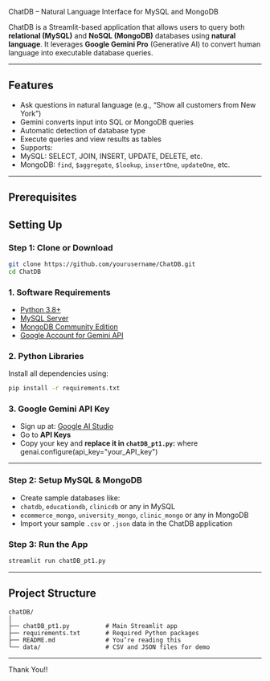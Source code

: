 ChatDB – Natural Language Interface for MySQL and MongoDB

ChatDB is a Streamlit-based application that allows users to query both **relational (MySQL)** and **NoSQL (MongoDB)** databases using **natural language**. It leverages **Google Gemini Pro** (Generative AI) to convert human language into executable database queries.

---

## Features

-  Ask questions in natural language (e.g., “Show all customers from New York”)
-  Gemini converts input into SQL or MongoDB queries
-  Automatic detection of database type
-  Execute queries and view results as tables
-  Supports:
  - MySQL: SELECT, JOIN, INSERT, UPDATE, DELETE, etc.
  - MongoDB: `find`, `$aggregate`, `$lookup`, `insertOne`, `updateOne`, etc.

---

## Prerequisites

##  Setting Up

### Step 1: Clone or Download
```bash
git clone https://github.com/yourusername/ChatDB.git
cd ChatDB
```

### 1. Software Requirements
- [Python 3.8+](https://www.python.org/downloads/)
- [MySQL Server](https://dev.mysql.com/downloads/mysql/)
- [MongoDB Community Edition](https://www.mongodb.com/try/download/community)
- [Google Account for Gemini API](https://ai.google.dev/)

### 2. Python Libraries
Install all dependencies using:

```bash
pip install -r requirements.txt
```

### 3. Google Gemini API Key
- Sign up at: [Google AI Studio](https://makersuite.google.com/app)
- Go to **API Keys**
- Copy your key and **replace it in `chatDB_pt1.py`:** where genai.configure(api_key="your_API_key")  


---


### Step 2: Setup MySQL & MongoDB

-  Create sample databases like:
  - `chatdb`, `educationdb`, `clinicdb` or any in MySQL
  - `ecommerce_mongo`, `university_mongo`, `clinic_mongo` or any in MongoDB 
-  Import your sample `.csv` or `.json` data in the ChatDB application 

### Step 3: Run the App

```bash
streamlit run chatDB_pt1.py
```

---

##  Project Structure

```
chatDB/
│
├── chatDB_pt1.py          # Main Streamlit app
├── requirements.txt       # Required Python packages
├── README.md              # You’re reading this
└── data/                  # CSV and JSON files for demo
```

---

Thank You!!



